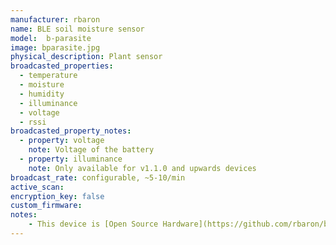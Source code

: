 ```yaml
---
manufacturer: rbaron
name: BLE soil moisture sensor 
model:  b-parasite
image: bparasite.jpg
physical_description: Plant sensor
broadcasted_properties:
  - temperature 
  - moisture
  - humidity
  - illuminance
  - voltage
  - rssi
broadcasted_property_notes:
  - property: voltage 
    note: Voltage of the battery 
  - property: illuminance
    note: Only available for v1.1.0 and upwards devices
broadcast_rate: configurable, ~5-10/min
active_scan:
encryption_key: false
custom_firmware:
notes: 
    - This device is [Open Source Hardware](https://github.com/rbaron/b-parasite)
---
```


